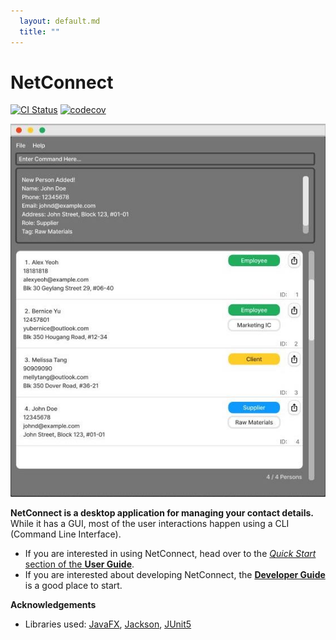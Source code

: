 ```yaml
---
  layout: default.md
  title: ""
---
```


# NetConnect

[![CI Status](https://github.com/AY2324S2-CS2103T-F12-1/tp/workflows/Java%20CI/badge.svg)](https://github.com/AY2324S2-CS2103T-F12-1/tp/actions)
[![codecov](https://codecov.io/gh/AY2324S2-CS2103T-F12-1/tp/branch/master/graph/badge.svg)](https://codecov.io/gh/AY2324S2-CS2103T-F12-1/tp)

![Ui](images/Ui.png)

**NetConnect is a desktop application for managing your contact details.** While it has a GUI, most of the user interactions happen using a CLI (Command Line Interface).

* If you are interested in using NetConnect, head over to the [_Quick Start_ section of the **User Guide**](UserGuide.html#quick-start).
* If you are interested about developing NetConnect, the [**Developer Guide**](DeveloperGuide.html) is a good place to start.

**Acknowledgements**

* Libraries used: [JavaFX](https://openjfx.io/), [Jackson](https://github.com/FasterXML/jackson), [JUnit5](https://github.com/junit-team/junit5)
